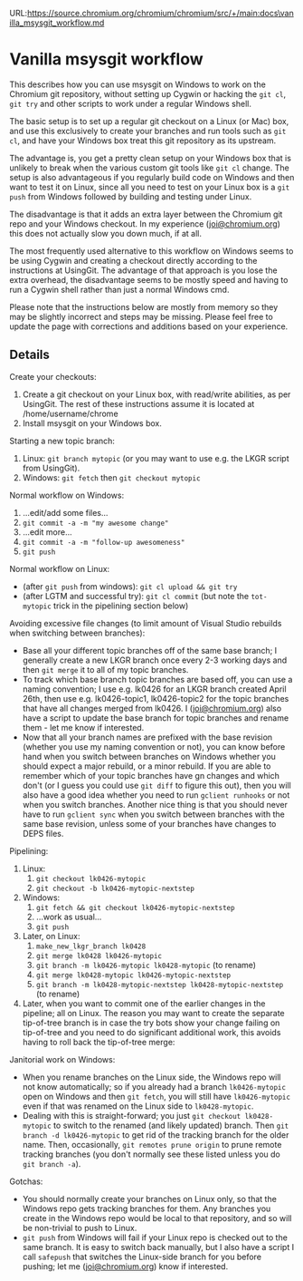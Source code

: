 URL:https://source.chromium.org/chromium/chromium/src/+/main:docs\vanilla_msysgit_workflow.md
# Vanilla msysgit workflow

This describes how you can use msysgit on Windows to work on the Chromium git
repository, without setting up Cygwin or hacking the `git cl`, `git try` and
other scripts to work under a regular Windows shell.

The basic setup is to set up a regular git checkout on a Linux (or Mac) box, and
use this exclusively to create your branches and run tools such as `git cl`, and
have your Windows box treat this git repository as its upstream.

The advantage is, you get a pretty clean setup on your Windows box that is
unlikely to break when the various custom git tools like `git cl` change. The
setup is also advantageous if you regularly build code on Windows and then want
to test it on Linux, since all you need to test on your Linux box is a `git
push` from Windows followed by building and testing under Linux.

The disadvantage is that it adds an extra layer between the Chromium git repo
and your Windows checkout.  In my experience (joi@chromium.org) this does not
actually slow you down much, if at all.

The most frequently used alternative to this workflow on Windows seems to be
using Cygwin and creating a checkout directly according to the instructions at
UsingGit. The advantage of that approach is you lose the extra overhead, the
disadvantage seems to be mostly speed and having to run a Cygwin shell rather
than just a normal Windows cmd.

Please note that the instructions below are mostly from memory so they may be
slightly incorrect and steps may be missing.  Please feel free to update the
page with corrections and additions based on your experience.

## Details

Create your checkouts:

1.  Create a git checkout on your Linux box, with read/write abilities, as per
    UsingGit. The rest of these instructions assume it is located at
    /home/username/chrome
1.  Install msysgit on your Windows box.

Starting a new topic branch:

1.   Linux: `git branch mytopic`
     (or you may want to use e.g. the LKGR script from UsingGit).
1.   Windows: `git fetch` then `git checkout mytopic`

Normal workflow on Windows:

1.  ...edit/add some files...
1.  `git commit -a -m "my awesome change"`
1.  ...edit more...
1.  `git commit -a -m "follow-up awesomeness"`
1.  `git push`

Normal workflow on Linux:

*   (after `git push` from windows): `git cl upload && git try`
*   (after LGTM and successful try): `git cl commit`
    (but note the `tot-mytopic` trick in the pipelining section below)

Avoiding excessive file changes (to limit amount of Visual Studio rebuilds when
switching between branches):

*   Base all your different topic branches off of the same base branch; I
    generally create a new LKGR branch once every 2-3 working days and then `git
    merge` it to all of my topic branches.
*   To track which base branch topic branches are based off, you can use a
    naming convention; I use e.g. lk0426 for an LKGR branch created April 26th,
    then use e.g. lk0426-topic1, lk0426-topic2 for the topic branches that have
    all changes merged from lk0426. I (joi@chromium.org) also have a script to
    update the base branch for topic branches and rename them - let me know if
    interested.
*   Now that all your branch names are prefixed with the base revision (whether
    you use my naming convention or not), you can know before hand when you
    switch between branches on Windows whether you should expect a major
    rebuild, or a minor rebuild.  If you are able to remember which of your
    topic branches have gn changes and which don't (or I guess you could use
    `git diff` to figure this out), then you will also have a good idea whether
    you need to run `gclient runhooks` or not when you switch branches.  Another
    nice thing is that you should never have to run `gclient sync` when you
    switch between branches with the same base revision, unless some of your
    branches have changes to DEPS files.

Pipelining:

1.  Linux:
    1.  `git checkout lk0426-mytopic`
    1.  `git checkout -b lk0426-mytopic-nextstep`
1.  Windows:
    1.  `git fetch && git checkout lk0426-mytopic-nextstep`
    1.  ...work as usual...
    1.  `git push`
1.  Later, on Linux:
    1.  `make_new_lkgr_branch lk0428`
    1.  `git merge lk0428 lk0426-mytopic`
    1.  `git branch -m lk0426-mytopic lk0428-mytopic` (to rename)
    1.  `git merge lk0428-mytopic lk0426-mytopic-nextstep`
    1.  `git branch -m lk0428-mytopic-nextstep lk0428-mytopic-nextstep`
        (to rename)
1.  Later, when you want to commit one of the earlier changes in the pipeline;
    all on Linux.  The reason you may want to create the separate tip-of-tree
    branch is in case the try bots show your change failing on tip-of-tree and
    you need to do significant additional work, this avoids having to roll back
    the tip-of-tree merge:

Janitorial work on Windows:

*   When you rename branches on the Linux side, the Windows repo will not know
    automatically; so if you already had a branch `lk0426-mytopic` open on
    Windows and then `git fetch`, you will still have `lk0426-mytopic` even if
    that was renamed on the Linux side to `lk0428-mytopic`.
*   Dealing with this is straight-forward; you just
    `git checkout lk0428-mytopic` to switch to the renamed (and likely updated)
    branch. Then `git branch -d lk0426-mytopic` to get rid of the tracking
    branch for the older name.  Then, occasionally, `git remotes prune origin`
    to prune remote tracking branches (you don't normally see these listed
    unless you do `git branch -a`).

Gotchas:

*   You should normally create your branches on Linux only, so that the Windows
    repo gets tracking branches for them.  Any branches you create in the
    Windows repo would be local to that repository, and so will be non-trivial
    to push to Linux.
*   `git push` from Windows will fail if your Linux repo is checked out to the
    same branch. It is easy to switch back manually, but I also have a script I
    call `safepush` that switches the Linux-side branch for you before pushing;
    let me (joi@chromium.org) know if interested.
